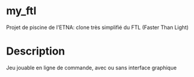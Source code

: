 # my_ftl
Projet de piscine de l'ETNA: clone très simplifié du FTL (Faster Than Light)

# Description
Jeu jouable en ligne de commande, avec ou sans interface graphique
